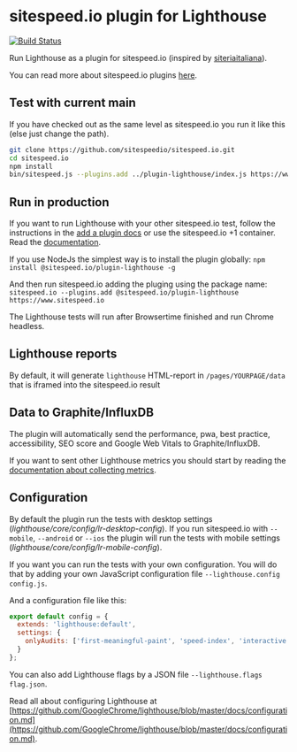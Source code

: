 # sitespeed.io plugin for Lighthouse
[![Build Status](https://travis-ci.org/sitespeedio/plugin-lighthouse.svg?branch=master)](https://travis-ci.org/sitespeedio/plugin-lighthouse)

Run Lighthouse as a plugin for sitespeed.io (inspired by [siteriaitaliana](https://github.com/siteriaitaliana/plugin-lighthouse)).

You can read more about sitespeed.io plugins [here](https://www.sitespeed.io/documentation/sitespeed.io/plugins/).

## Test with current main

If you have checked out as the same level as sitespeed.io you run it like this (else just change the path).

```bash
git clone https://github.com/sitespeedio/sitespeed.io.git
cd sitespeed.io
npm install
bin/sitespeed.js --plugins.add ../plugin-lighthouse/index.js https://www.sitespeed.io/ -n 1
```
## Run in production
If you want to run Lighthouse with your other sitespeed.io test, follow the instructions in the [add a plugin docs](https://www.sitespeed.io/documentation/sitespeed.io/plugins/#add-a-plugin) or use the sitespeed.io +1 container. Read the [documentation](https://www.sitespeed.io/documentation/sitespeed.io/lighthouse/).

If you use NodeJs the simplest way is to install the plugin globally:
```npm install @sitespeed.io/plugin-lighthouse -g```

And then run sitespeed.io adding the pluging using the package name:
```sitespeed.io --plugins.add @sitespeed.io/plugin-lighthouse https://www.sitespeed.io```

The Lighthouse tests will run after Browsertime finished and run Chrome headless.

## Lighthouse reports
By default, it will generate `lighthouse` HTML-report in `/pages/YOURPAGE/data` that is iframed into the sitespeed.io result

## Data to Graphite/InfluxDB
The plugin will automatically send the performance, pwa, best practice, accessibility, SEO score and Google Web Vitals to Graphite/InfluxDB. 

If you want to sent other Lighthouse metrics you should start by reading the [documentation about collecting metrics](https://www.sitespeed.io/documentation/sitespeed.io/metrics/).

## Configuration
By default the plugin run the tests with desktop settings (*lighthouse/core/config/lr-desktop-config*). If you run sitespeed.io with `--mobile`, `--android` or `--ios` the plugin will run the tests with mobile settings (*lighthouse/core/config/lr-mobile-config*).

If you want you can run the tests with your own configuration. You will do that by adding your own JavaScript configuration file ```--lighthouse.config config.js```.

And a configuration file like this:

```JavaScript
export default config = {
  extends: 'lighthouse:default',
  settings: {
    onlyAudits: ['first-meaningful-paint', 'speed-index', 'interactive']
  }
};
```

You can also add Lighthouse flags by a JSON file ```--lighthouse.flags flag.json```.

Read all about configuring Lighthouse at [https://github.com/GoogleChrome/lighthouse/blob/master/docs/configuration.md](https://github.com/GoogleChrome/lighthouse/blob/master/docs/configuration.md).

